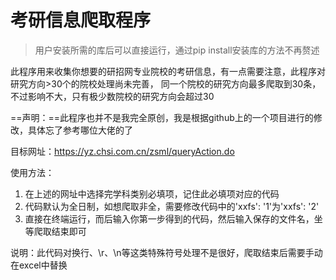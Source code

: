 # 考研信息爬取程序

> 用户安装所需的库后可以直接运行，通过pip install安装库的方法不再赘述

此程序用来收集你想要的研招网专业院校的考研信息，有一点需要注意，此程序对研究方向>30个的院校处理尚未完善，
同一个院校的研究方向最多爬取到30条，不过影响不大，只有极少数院校的研究方向会超过30

==声明：==此程序也并不是我完全原创，我是根据github上的一个项目进行的修改，具体忘了参考哪位大佬的了

目标网址：https://yz.chsi.com.cn/zsml/queryAction.do

使用方法：
1. 在上述的网址中选择完学科类别必填项，记住此必填项对应的代码
2. 代码默认为全日制，如想爬取非全，需要修改代码中的'xxfs': '1'为'xxfs': '2'
3. 直接在终端运行，而后输入你第一步得到的代码，然后输入保存的文件名，坐等爬取结束即可

说明：此代码对换行、\r、\n等这类特殊符号处理不是很好，爬取结束后需要手动在excel中替换
